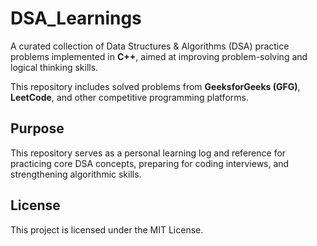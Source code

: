 # DSA_Learnings

A curated collection of Data Structures & Algorithms (DSA) practice problems implemented in **C++**, aimed at improving problem-solving and logical thinking skills.

This repository includes solved problems from **GeeksforGeeks (GFG)**, **LeetCode**, and other competitive programming platforms.

## Purpose

This repository serves as a personal learning log and reference for practicing core DSA concepts, preparing for coding interviews, and strengthening algorithmic skills.

## License

This project is licensed under the MIT License.
